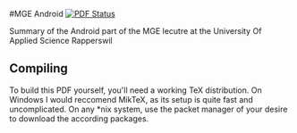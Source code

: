 #MGE Android
[![PDF Status](https://www.sharelatex.com/github/repos/mexmirror/mge-android/builds/latest/badge.svg)](https://www.sharelatex.com/github/repos/mexmirror/mge-android/builds/latest/output.pdf)

Summary of the Android part of the MGE lecutre at the University Of Applied Science Rapperswil

## Compiling
To build this PDF yourself, you'll need a working TeX distribution. On Windows I would reccomend MikTeX, as its setup is quite fast and uncomplicated. On any \*nix system, use the packet manager of your desire to download the according packages.
